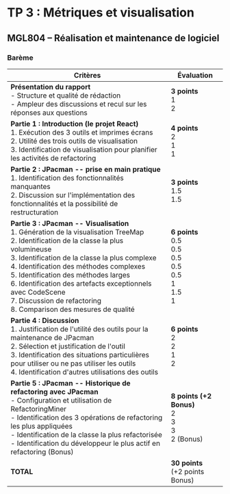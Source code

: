 # TP 3 : Métriques et visualisation
## MGL804 – Réalisation et maintenance de logiciel
### Barème

| Critères   | Évaluation |
| -------- | ----------- |
| **Présentation du rapport** <br> - Structure et qualité de rédaction  <br> - Ampleur des discussions et recul sur les réponses aux questions | **3 points**<br> 1  <br> 2|
| **Partie 1 : Introduction (le projet React)** <br> 1. Exécution des 3 outils et imprimes écrans <br> 2. Utilité des trois outils de visualisation <br> 3. Identification de visualisation pour planifier les activités de refactoring| **4 points** <br> 2 <br> 1  <br> 1|
| **Partie 2 : JPacman -- prise en main pratique** <br> 1. Identification des fonctionnalités manquantes <br> 2. Discussion sur l'implémentation des fonctionnalités et la possibilité de restructuration | **3 points** <br> 1.5 <br> 1.5  |
| **Partie 3 : JPacman -- Visualisation** <br> 1. Génération de la visualisation TreeMap <br> 2. Identification de la classe la plus volumineuse <br> 3. Identification de la classe la plus complexe  <br> 4. Identification des méthodes complexes <br> 5. Identification des méthodes larges <br> 6. Identification des artefacts exceptionnels avec CodeScene <br> 7. Discussion de refactoring <br> 8. Comparison des mesures de qualité | **6 points** <br> 0.5  <br> 0.5 <br> 0.5 <br> 0.5 <br> 0.5 <br> 1 <br> 1.5 <br> 1 |
| **Partie 4 : Discussion** <br> 1. Justification de l'utilité des outils pour la maintenance de JPacman <br> 2. Sélection et justification de l'outil <br> 3. Identification des situations particulières pour utiliser ou ne pas utiliser les outils <br> 4. Identification d'autres utilisations des outils | **6 points** <br> 2 <br> 2 <br> 1 <br> 2 |
| **Partie 5 : JPacman -- Historique de refactoring avec JPacman** <br> - Configuration et utilisation de RefactoringMiner <br> - Identification des 3 opérations de refactoring les plus appliquées <br> - Identification de la classe la plus refactorisée <br> - Identification du développeur le plus actif en refactoring (Bonus)|  **8 points (+2 Bonus)**<br> 2 <br> 3 <br> 3 <br> 2 (Bonus)
| **TOTAL** | **30 points** <br> (+2 points Bonus)|
